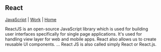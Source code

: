 ## React

[JavaScript](./) | [Work](../) | [Home](../..)

ReactJS is an open-source JavaScript library which is used for building user interfaces specifically for single page applications. It's used for handling view layer for web and mobile apps. React also allows us to create reusable UI components. ... React JS is also called simply React or React.js.
